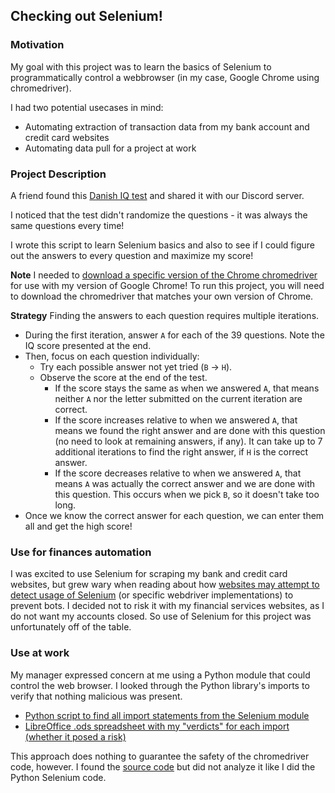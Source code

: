 ## Checking out Selenium!

### Motivation
My goal with this project was to learn the basics of Selenium to programmatically control a webbrowser (in my case, Google Chrome using chromedriver).

I had two potential usecases in mind:
- Automating extraction of transaction data from my bank account and credit card websites
- Automating data pull for a project at work

### Project Description
A friend found this [Danish IQ test](http://mensa.dk/iqtest/index.html) and shared it with our Discord server.

I noticed that the test didn't randomize the questions - it was always the same questions every time!

I wrote this script to learn Selenium basics and also to see if I could figure out the answers to every question and maximize my score!

**Note** I needed to [download a specific version of the Chrome chromedriver](https://chromedriver.chromium.org/downloads) for use with my version of Google Chrome!  To run this project, you will need to download the chromedriver that matches your own version of Chrome.

**Strategy**
Finding the answers to each question requires multiple iterations.

- During the first iteration, answer `A` for each of the 39 questions.  Note the IQ score presented at the end.
- Then, focus on each question individually:
    - Try each possible answer not yet tried (`B` -> `H`).
    - Observe the score at the end of the test.
        - If the score stays the same as when we answered `A`, that means neither `A` nor the letter submitted on the current iteration are correct.
        - If the score increases relative to when we answered `A`, that means we found the right answer and are done with this question (no need to look at remaining answers, if any).  It can take up to 7 additional iterations to find the right answer, if `H` is the correct answer.
        - If the score decreases relative to when we answered `A`, that means `A` was actually the correct answer and we are done with this question.  This occurs when we pick `B`, so it doesn't take too long.
- Once we know the correct answer for each question, we can enter them all and get the high score!

### Use for finances automation
I was excited to use Selenium for scraping my bank and credit card websites, but grew wary when reading about how [websites may attempt to detect usage of Selenium](https://old.reddit.com/r/Python/comments/ov73ci/selenium_with_python_security/h78emig/) (or specific webdriver implementations) to prevent bots.  I decided not to risk it with my financial services websites, as I do not want my accounts closed.  So use of Selenium for this project was unfortunately off of the table.

### Use at work
My manager expressed concern at me using a Python module that could control the web browser.  I looked through the Python library's imports to verify that nothing malicious was present.
- [Python script to find all import statements from the Selenium module](deps.py)
- [LibreOffice .ods spreadsheet with my "verdicts" for each import (whether it posed a risk)](deps.ods)

This approach does nothing to guarantee the safety of the chromedriver code, however.  I found the [source code](https://chromium.googlesource.com/chromium/src/+/refs/heads/main/chrome/test/chromedriver/) but did not analyze it like I did the Python Selenium code.
